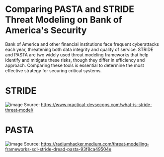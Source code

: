 # Comparing PASTA and STRIDE Threat Modeling on Bank of America's Security
Bank of America and other financial institutions face frequent cyberattacks each year, threatening both data integrity and quality of service. STRIDE and PASTA are two widely used threat modeling frameworks that help identify and mitigate these risks, though they differ in efficiency and approach. Comparing these tools is essential to determine the most effective strategy for securing critical systems.

# STRIDE
![image](https://github.com/user-attachments/assets/b8de5a71-6a33-42ec-ae18-20a55338a6ea)
Source: https://www.practical-devsecops.com/what-is-stride-threat-model/

# PASTA
![image](https://github.com/user-attachments/assets/3d0d4775-847f-46bb-b22e-dbc51f063a23)
Source: https://radiumhacker.medium.com/threat-modelling-frameworks-sdl-stride-dread-pasta-93f8ca49504e
